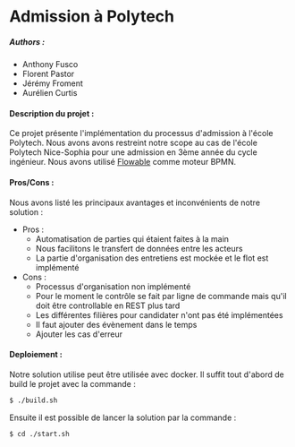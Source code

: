 # Admission à Polytech
##### Authors :
 - Anthony Fusco
 - Florent Pastor
 - Jérémy Froment
 - Aurélien Curtis

#### Description du projet :

Ce projet présente l'implémentation du processus d'admission à l'école Polytech.
Nous avons avons restreint notre scope au cas de l'école Polytech Nice-Sophia pour une admission en 3ème année du cycle ingénieur.
Nous avons utilisé [Flowable][df1] comme moteur BPMN.

#### Pros/Cons :
Nous avons listé les principaux avantages et inconvénients de notre solution :
 - Pros :
    -  Automatisation de parties qui étaient faites à la main
    -  Nous facilitons le transfert de données entre les acteurs
    -  La partie d'organisation des entretiens est mockée et le flot est implémenté
 - Cons :
    - Processus d'organisation non implémenté
    - Pour le moment le contrôle se fait par ligne de commande mais qu'il doit être controllable en REST plus tard
    - Les différentes filières pour candidater n'ont pas été implémentées 
    - Il faut ajouter des évènement dans le temps
    - Ajouter les cas d'erreur



#### Deploiement :
Notre solution utilise peut être utilisée avec docker.
Il suffit tout d'abord de build le projet avec la commande :
```sh
$ ./build.sh
```

Ensuite il est possible de lancer la solution par la commande :
```sh
$ cd ./start.sh
```

[df1]: <http://www.flowable.org>